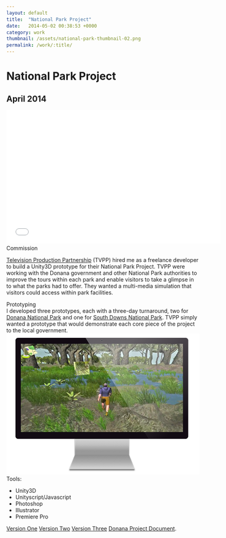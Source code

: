 ```yaml
---
layout: default
title:  "National Park Project"
date:   2014-05-02 00:38:53 +0000
category: work
thumbnail: /assets/national-park-thumbnail-02.png
permalink: /work/:title/
---
```

<h1 class="content__post-title h1 bold">National Park Project</h1>
<h2 class="h3 content__post-date">April 2014</h2>
<div class="content__post-block content__post-block--margin">
  <div class="content__post-full">
    <div class="videoWrapper">
      <iframe width="560" height="349" src="//www.youtube.com/embed/UbyBZgwG00I" frameborder="0" allowfullscreen></iframe>
    </div>
  </div>
</div>
<div class="content__post-block content__post-block--margin">
  <div class="content__post-half">
    <div class="content__post-sub-title margin-s">Commission</div>
    <p class="block margin-xs margin-no-top">
     <a href="http://www.tvpp.tv/" title="Television Production Partnership" target="_blank">Television Production Partnership</a> (TVPP) hired me as a freelance developer to build a Unity3D prototype for their National Park Project. TVPP were working with the Donana government and other National Park authorities to improve the tours within each park and enable visitors to take a glimpse in to what the parks had to offer.  They wanted a multi-media simulation that visitors could access within park facilities.
    </p>
    <div class="content__post-sub-title margin-s">Prototyping</div>
    I developed three prototypes, each with a three-day turnaround, two for <a href="http://www.nationalgeographic.com/travel/parks/donana-spain/" title="donana national park" target="_blank">Donana National Park</a> and one for <a href="https://www.southdowns.gov.uk/" title="south downs" target="_blank">South Downs National Park</a>. TVPP simply wanted a prototype that would demonstrate each core piece of the project to the local government.
  </div>
  <div class="content__post-half">
    <img class="content__post-image" src="/assets/nation-park-01.png" alt="national park"/>
  </div>
</div>
<div class="content__post-block">
  <div class="content__post-half">
    <span class="content__post-sub-title margin-s margin-no-top">Tools:</span>
      <ul class="bullet-list margin-xs">
        <li>Unity3D</li>
        <li>Unityscript/Javascript</li>
        <li>Photoshop</li>
        <li>Illustrator</li>
        <li>Premiere Pro</li>
      </ul>
      <p class="block margin-s">
        <a class="button block margin-xs margin-no-top" href="https://www.youtube.com/watch?v=xfDuDBK-IH4" title="version one" target="_blank">Version One</a>
        <a class="button margin-xs" href="https://www.youtube.com/watch?v=INXWEt4-W3k" title="version one" target="_blank">Version Two</a>
        <a class="button margin-xs" href="//www.youtube.com/embed/UbyBZgwG00I" title="version one" target="_blank">Version Three</a>
        <a class="button block" href="https://drive.google.com/file/d/0B2gaddbTuV-1RG5tb2VJUDNFY1E/view?usp=sharing" target="_blank" title="donana project document">Donana Project Document</a>.
      </p>
  </div>
</div>
